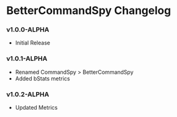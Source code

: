 # BetterCommandSpy Changelog

### v1.0.0-ALPHA
* Initial Release

### v1.0.1-ALPHA
* Renamed CommandSpy > BetterCommandSpy
* Added bStats metrics

### v1.0.2-ALPHA
* Updated Metrics